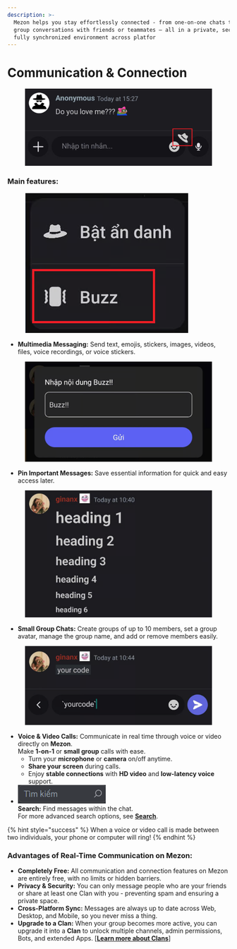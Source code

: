 ```yaml
---
description: >-
  Mezon helps you stay effortlessly connected - from one-on-one chats to small
  group conversations with friends or teammates — all in a private, secure, and
  fully synchronized environment across platfor
---
```


# Communication & Connection

<figure><img src="../.gitbook/assets/image (99).png" alt=""><figcaption></figcaption></figure>

### **Main features:**

<figure><img src="../.gitbook/assets/image (102).png" alt=""><figcaption></figcaption></figure>

* **Multimedia Messaging:** Send text, emojis, stickers, images, videos, files, voice recordings, or voice stickers.

<figure><img src="../.gitbook/assets/image (103).png" alt=""><figcaption></figcaption></figure>

* **Pin Important Messages:** Save essential information for quick and easy access later.

<figure><img src="../.gitbook/assets/image (104).png" alt=""><figcaption></figcaption></figure>

* **Small Group Chats:** Create groups of up to 10 members, set a group avatar, manage the group name, and add or remove members easily.

<figure><img src="../.gitbook/assets/image (105).png" alt=""><figcaption></figcaption></figure>

* **Voice & Video Calls:** Communicate in real time through voice or video directly on **Mezon**.\
  Make **1-on-1** or **small group** calls with ease.
  * Turn your **microphone** or **camera** on/off anytime.
  * **Share your screen** during calls.
  * Enjoy **stable connections** with **HD video** and **low-latency voice** support.
* ![](../.gitbook/assets/image.png)\
  **Search:** Find messages within the chat.\
  For more advanced search options, see [**Search**](../clan/create-your-own-clan/manage-clan/clan-structure/channels/text-channel/search.md).&#x20;

{% hint style="success" %}
When a voice or video call is made between two individuals, your phone or computer will ring!
{% endhint %}

### **Advantages of Real-Time Communication on Mezon:**

* **Completely Free:** All communication and connection features on Mezon are entirely free, with no limits or hidden barriers.
* **Privacy & Security:** You can only message people who are your friends or share at least one Clan with you - preventing spam and ensuring a private space.
* **Cross-Platform Sync:** Messages are always up to date across Web, Desktop, and Mobile, so you never miss a thing.
* **Upgrade to a Clan:** When your group becomes more active, you can upgrade it into a **Clan** to unlock multiple channels, admin permissions, Bots, and extended Apps. \[[**Learn more about Clans**](../clan/editor.md)]
